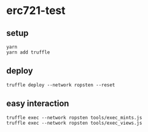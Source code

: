# erc721-test

## setup
```
yarn
yarn add truffle
```

## deploy
```
truffle deploy --network ropsten --reset
```

## easy interaction
```
truffle exec --network ropsten tools/exec_mints.js
truffle exec --network ropsten tools/exec_views.js
```
